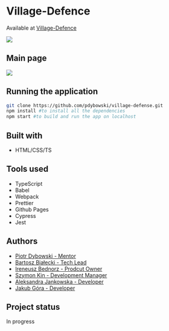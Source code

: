 # Village-Defence

Available at [Village-Defence](https://hoolek77.github.io/village-defense/)

[<img src="./src/assets/images/readme/readmeImg.png" />]()

## Main page

[<img src="./src/assets/images/readme/mainPageView.png" />]()

## Running the application

```bash
git clone https://github.com/pdybowski/village-defense.git
npm install #to install all the dependencies
npm start #to build and run the app on localhost
```

## Built with

- HTML/CSS/TS

## Tools used

- TypeScript
- Babel
- Webpack
- Prettier
- Github Pages
- Cypress
- Jest

## Authors

- [Piotr Dybowski - Mentor](https://github.com/pdybowski)
- [Bartosz Białecki - Tech Lead](https://github.com/bartoszbialecki)
- [Ireneusz Bednorz - Prodcut Owner](https://github.com/ibednorz)
- [Szymon Kin - Development Manager](https://github.com/hoolek77)
- [Aleksandra Jankowska - Developer](https://github.com/aleksandraj036)
- [Jakub Góra - Developer](https://github.com/GoraJakub)

## Project status

In progress
